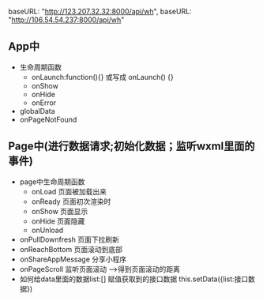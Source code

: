 baseURL: "http://123.207.32.32:8000/api/wh",
baseURL: "http://106.54.54.237:8000/api/wh" 
## App中
* 生命周期函数
  + onLaunch:function(){} 或写成 onLaunch() {}
  + onShow
  + onHide
  + onError
* globalData
* onPageNotFound

## Page中(进行数据请求;初始化数据；监听wxml里面的事件)
* page中生命周期函数
  + onLoad    页面被加载出来
  + onReady   页面初次渲染时
  + onShow    页面显示
  + onHide    页面隐藏
  + onUnload  
* onPullDownfresh    页面下拉刷新
* onReachBottom 页面滚动到底部
* onShareAppMessage 分享小程序
* onPageScroll 监听页面滚动  -->得到页面滚动的距离
* 如何给data里面的数据list:[] 赋值获取到的接口数据
  this.setData({list:接口数据})